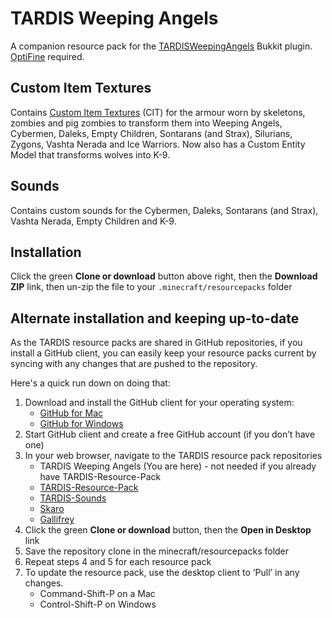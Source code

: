 # TARDIS Weeping Angels

A companion resource pack for the [TARDISWeepingAngels](http://dev.bukkit.org/bukkit-plugins/tardisweepingangels) Bukkit plugin. [OptiFine](http://www.minecraftforum.net/forums/mapping-and-modding-java-edition/minecraft-mods/1272953-optifine-hd-c6-fps-boost-dynamic-lights-shaders) required.

## Custom Item Textures

Contains [Custom Item Textures](https://optifine.net/downloads) (CIT) for the armour worn by skeletons, zombies and pig zombies to transform them into Weeping Angels, Cybermen, Daleks, Empty Children, Sontarans (and Strax), Silurians, Zygons, Vashta Nerada and Ice Warriors. Now also has a Custom Entity Model that transforms wolves into K-9.

## Sounds

Contains custom sounds for the Cybermen, Daleks, Sontarans (and Strax), Vashta Nerada, Empty Children and K-9.

## Installation

Click the green __Clone or download__ button above right, then the __Download ZIP__ link, then un-zip the file to your `.minecraft/resourcepacks` folder

## Alternate installation and keeping up-to-date

As the TARDIS resource packs are shared in GitHub repositories, if you install a GitHub client, you can easily keep your resource packs current by syncing with any changes that are pushed to the repository.

Here's a quick run down on doing that:

1. Download and install the GitHub client for your operating system:
   * [GitHub for Mac](https://mac.github.com/)
   * [GitHub for Windows](https://windows.github.com/)
2. Start GitHub client and create a free GitHub account (if you don’t have one)
3. In your web browser, navigate to the TARDIS resource pack repositories
   * TARDIS Weeping Angels (You are here) - not needed if you already have TARDIS-Resource-Pack
   * [TARDIS-Resource-Pack](https://github.com/eccentricdevotion/TARDIS-Resource-Pack)
   * [TARDIS-Sounds](https://github.com/eccentricdevotion/TARDIS-SoundResourcePack)
   * [Skaro](https://github.com/eccentricdevotion/Skaro)
   * [Gallifrey](https://github.com/eccentricdevotion/Gallifrey)
4. Click the green __Clone or download__ button, then the __Open in Desktop__ link
5. Save the repository clone in the minecraft/resourcepacks folder
6. Repeat steps 4 and 5 for each resource pack
7. To update the resource pack, use the desktop client to ‘Pull’ in any changes.
   * Command-Shift-P on a Mac
   * Control-Shift-P on Windows
